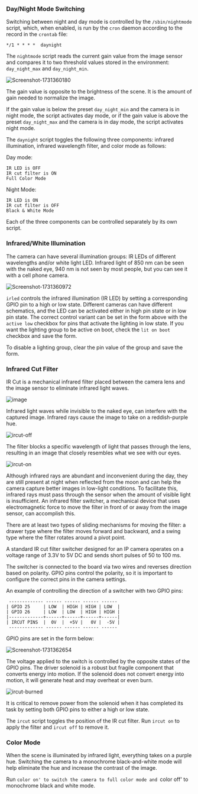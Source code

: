 ### Day/Night Mode Switching

Switching between night and day mode is controlled by the `/sbin/nightmode` script, which, when enabled, is run by the `cron` daemon according to the record in the `crontab` file:

```
*/1 * * * *  daynight
```

The `nightmode` script reads the current gain value from the image sensor and compares it to two threshold values stored in the environment: `day_night_max` and `day_night_min`.

![Screenshot-1731360180](https://github.com/user-attachments/assets/a01407c1-519c-4642-a721-17656b46d36d)

The gain value is opposite to the brightness of the scene. It is the amount of gain needed to normalize the image.

If the gain value is below the preset `day_night_min` and the camera is in night mode, the script activates day mode, or if the gain value is above the preset `day_night_max` and the camera is in day mode, the script activates night mode.

The `daynight` script toggles the following three components: infrared illumination, infrared wavelength filter, and color mode as follows:

Day mode:

    IR LED is OFF
    IR cut filter is ON
    Full Color Mode

Night Mode:

    IR LED is ON
    IR cut filter is OFF
    Black & White Mode

Each of the three components can be controlled separately by its own script.

### Infrared/White Illumination

The camera can have several illumination groups: IR LEDs of different wavelengths and/or white light LED. Infrared light of 850 nm can be seen with the naked eye, 940 nm is not seen by most people, but you can see it with a cell phone camera.

![Screenshot-1731360972](https://github.com/user-attachments/assets/14800aba-3f1a-4020-96f1-ee2a3fd08e77)

`irled` controls the infrared illumination (IR LED) by setting a corresponding GPIO pin to a high or low state. Different cameras can have different schematics, and the LED can be activated either in high pin state or in low pin state. The correct control variant can be set in the form above with the `active low` checkbox for pins that activate the lighting in low state. If you want the lighting group to be active on boot, check the `lit on boot` checkbox and save the form.

To disable a lighting group, clear the pin value of the group and save the form.

### Infrared Cut Filter

IR Cut is a mechanical infrared filter placed between the camera lens and the image sensor to eliminate infrared light waves.

![image](https://github.com/user-attachments/assets/9ee9d281-fd26-48a6-b8af-01e378002036)

Infrared light waves while invisible to the naked eye, can interfere with the captured image. Infrared rays cause the image to take on a reddish-purple hue.

![ircut-off](https://github.com/user-attachments/assets/ead57eba-7bd4-4ed6-8106-9179f27dcfc8)

The filter blocks a specific wavelength of light that passes through the lens, resulting in an image that closely resembles what we see with our eyes.

![ircut-on](https://github.com/user-attachments/assets/f8537443-5e15-42f1-80c2-e1137ce5ff16)

Although infrared rays are abundant and inconvenient during the day, they are still present at night when reflected from the moon and can help the camera capture better images in low-light conditions. To facilitate this, infrared rays must pass through the sensor when the amount of visible light is insufficient. An infrared filter switcher, a mechanical device that uses electromagnetic force to move the filter in front of or away from the image sensor, can accomplish this.

There are at least two types of sliding mechanisms for moving the filter: a drawer type where the filter moves forward and backward, and a swing type where the filter rotates around a pivot point.

A standard IR cut filter switcher designed for an IP camera operates on a voltage range of 3.3V to 5V DC and sends short pulses of 50 to 100 ms.

The switcher is connected to the board via two wires and reverses direction based on polarity. GPIO pins control the polarity, so it is important to configure the correct pins in the camera settings.

An example of controlling the direction of a switcher with two GPIO pins:

```
 ------------- ------ ------ ------ ------ 
| GPIO 25     | LOW  | HIGH | HIGH | LOW  |
| GPIO 26     | LOW  | LOW  | HIGH | HIGH |
|-------------+------+------+------+------|
| IRCUT PINS  |  0V  |  +5V |   0V |  -5V |
 ------------- ------ ------ ------ ------ 
```

GPIO pins are set in the form below:

![Screenshot-1731362654](https://github.com/user-attachments/assets/89e064a9-c9d9-4d1e-b15d-efa7ba9f161f)

The voltage applied to the switch is controlled by the opposite states of the GPIO pins. The driver solenoid is a robust but fragile component that converts energy into motion. If the solenoid does not convert energy into motion, it will generate heat and may overheat or even burn.

![ircut-burned](https://github.com/user-attachments/assets/aa5c4c0d-9e25-40db-a03e-36add6505b6a)

It is critical to remove power from the solenoid when it has completed its task by setting both GPIO pins to either a high or low state.

The `ircut` script toggles the position of the IR cut filter. Run `ircut on` to apply the filter and `ircut off` to remove it.

### Color Mode

When the scene is illuminated by infrared light, everything takes on a purple hue. Switching the camera to a monochrome black-and-white mode will help eliminate the hue and increase the contrast of the image.

Run `color on' to switch the camera to full color mode and `color off' to monochrome black and white mode.

